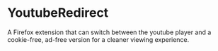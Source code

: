 # YoutubeRedirect
A Firefox extension that can switch between the youtube player and a cookie-free, ad-free version for a cleaner viewing experience.
